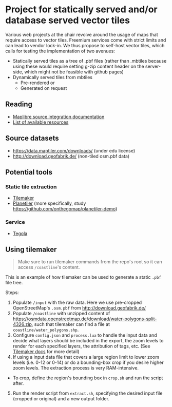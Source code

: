# Project for statically served and/or database served vector tiles

Various web projects at the chair revolve around the usage of maps that require access to vector tiles. Freemium services come with strict limits and can lead to vendor lock-in. We thus propose to self-host vector tiles, which calls for testing the implementation of two avenues:

- Statically served tiles as a tree of .pbf files (rather than .mbtiles because using these would require setting g-zip content header on the server-side, which might not be feasible with github pages)
- Dynamically served tiles from mbtiles
  - Pre-rendered or
  - Generated on request

## Reading

- [Maplibre source integration documentation](https://maplibre.org/maplibre-gl-js-docs/style-spec/sources/)
- [List of available resources](https://github.com/mapbox/awesome-vector-tiles)

## Source datasets

- https://data.maptiler.com/downloads/ (under edu license)
- http://download.geofabrik.de/ (non-tiled osm.pbf data)

## Potential tools

### Static tile extraction

- [Tilemaker](https://github.com/systemed/tilemaker/)
- [Planetiler](https://github.com/onthegomap/planetiler) (more specifically, study https://github.com/onthegomap/planetiler-demo)

### Service

- [Tegola](https://tegola.io/)

## Using tilemaker

> Make sure to run tilemaker commands from the repo's root so it can access `/coastline`'s content.

This is an example of how tilemaker can be used to generate a static `.pbf` file tree.

Steps:

1. Populate `/input` with the raw data. Here we use pre-cropped OpenStreetMap's `.osm.pbf` from http://download.geofabrik.de/
2. Populate `/coastline` with unzipped content of https://osmdata.openstreetmap.de/download/water-polygons-split-4326.zip, such that tilemaker can find a file at `coastline/water_polygons.shp`.
3. Configure `config.json` and `process.lua` to handle the input data and decide what layers should be included in the export, the zoom levels to render for each specified layers, the attribution of tags, etc. (See [Tilemaker docs](https://github.com/systemed/tilemaker/tree/master/docs) for more detail)
4. If using a input data file that covers a large region limit to lower zoom levels (i.e. 0-12 or 0-14) or do a bounding-box crop if you desire higher zoom levels. The extraction process is very RAM-intensive.
  - To crop, define the region's bounding box in `crop.sh` and run the script after.
5. Run the render script from `extract.sh`, specifying the desired input file (cropped or original) and a new output folder.
